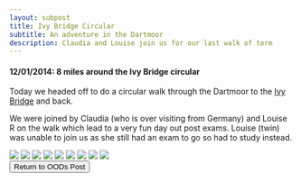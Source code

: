 ```yaml
---
layout: subpost
title: Ivy Bridge Circular
subtitle: An adventure in the Dartmoor
description: Claudia and Louise join us for our last walk of term
---
```


<h4>12/01/2014: 8 miles around the Ivy Bridge circular</h4>

Today we headed off to do a circular walk through the Dartmoor to the <a target="_blank" href="http://pinns.co.uk/devon/ivybridge.html">Ivy Bridge</a> and back. 

We were joined by Claudia (who is over visiting from Germany) and Louise R on the walk which lead to a very fun day out post exams. Louise (twin) was unable to join us as she still had an exam to go so had to study instead.

<img src="https://lh3.googleusercontent.com/7qIuza5IJYdW1yEJj7SgKzIA_uNJogdLEjdU79sEGJShJPol7VbOaW2aIGzwHyKudvElEGKNEomZK1I9UppuHAQUKuzfwQmbKLmSGmyD9XYzunFNhqHwTO5GMn9GtezDC5vXrJMwa7c=w2400" class="image1">
<img src="https://lh3.googleusercontent.com/Vc-13ORdQPJSBAFu_9BmUencHypJz0Wh3E-SzVrEa4dbfO8qx281ZSAHQZWBOij-QvpHb-UNHPF7PI62svmnxOJ8hGXi6F_bGQIdzr-uYg21qTHhJbtPumiuzQNTSoFo58M8NChF8HI=w2400" class="image1">
<img src="https://lh3.googleusercontent.com/7tY9PKOw9WbekUp2EyC7rQ1QMZT1RjHHc2lrtYFTEaH_OYIEdaa5eNmRjyd-iHJDbLnUPNSa1ti98RS1RyhAR0LnWn0QKJiuCcRgn5jIP5B9eWzFMNCbzpsAokxTjsu98HPk-YH13-A=w2400" class="image1">
<img src="https://lh3.googleusercontent.com/CSzd5hOQxWXCEqrOqWGrnAPqCpdPP55wc0PUGsS7a2Icf49WYoNK6tQ5S-HADn1X4FV1BTd1kO-tMJ1csO3lTcMc2dOeQHtFvuXUAeQHLBsQ8fdfHw2PuCWq_u17ojEr8Yhoq8Ob42w=w2400" class="image1">
<img src="https://lh3.googleusercontent.com/EeSSPxwQHJu5wF13YKNdyV9GB6A9upzASVMkr6JjhJxeEzlgnb1IQ7nTRIEFcwoG-1ci1-sRbgy5r5MyHPTrtdStrprBjMk_SkIpSuaPtkwBx2dm4XdBH6KHW-Rw0LPQzEn7Pc0jfiA=w2400" class="image1">
<img src="https://lh3.googleusercontent.com/r28KgZpYjfWfnSHCBJqFVW_gXYP4IL0JHbe4ChJV3Awh6EfqtElyTp_SIcXr4yoGQcgLZf5humDQ_5ijMbs091nb60kfDUiV6n-nzn-DZeHsxgqRZ4B7tl0xWRgz_kj_D45sTEc_7XA=w2400" class="image1">
<img src="https://lh3.googleusercontent.com/NzzLXIaJyaR5Afmy4WhzZU9VN7UmF3ZuWYT_dHX1UhNDtFJKIaxikhSa7DI4WgM9f_WUDXJX9iOp6SYo1irxFblNP0Bqw3wiCPLatiUro-r5pBe3Nf7QinmoPV4fr1SF1aF4kNF8vbs=w2400" class="image1">
<img src="https://lh3.googleusercontent.com/P6ZTEvq7F3Mi5Qo-N2_dnS8bU9a0fB7kreicjO7Vqnej2QoH63y22NiJ9fRRj3djFL3fFHeTVZuuBwTygXbgHR9ICF_1FCmoFFM0Zi6O0PFC60vqj9B2JYkCYRxMBi4zlcODUp8pAKQ=w2400" class="image1">
<img src="https://lh3.googleusercontent.com/2fZ-5CzNieRW2VZyjvnmieW-S_zCeq8ef8cOjOWMsKuxCdBXu19aKF17JEkeZIiZTWJnGSy5wpJHTScIqhGYNPS_H7PM1OAFFoDSi0enVx7AW6N-unxOaNtyud_dvHL-ig75xWm0g7w=w2400" class="image1">

<div class="wrapper">
  <input type="button" class="button" value="Return to OODs Post" onclick="self.close()">
</div>
